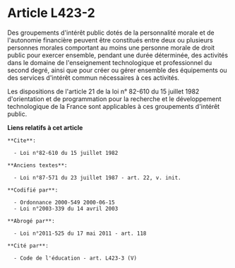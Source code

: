 # Article L423-2

Des groupements d'intérêt public dotés de la personnalité morale et de l'autonomie financière peuvent être constitués entre
deux ou plusieurs personnes morales comportant au moins une personne morale de droit public pour exercer ensemble, pendant
une durée déterminée, des activités dans le domaine de l'enseignement technologique et professionnel du second degré, ainsi
que pour créer ou gérer ensemble des équipements ou des services d'intérêt commun nécessaires à ces activités.

Les dispositions de l'article 21 de la loi n° 82-610 du 15 juillet 1982 d'orientation et de programmation pour la recherche
et le développement technologique de la France sont applicables à ces groupements d'intérêt public.

**Liens relatifs à cet article**

	**Cite**:

	  - Loi n°82-610 du 15 juillet 1982

	**Anciens textes**:

	  - Loi n°87-571 du 23 juillet 1987 - art. 22, v. init.

	**Codifié par**:

	  - Ordonnance 2000-549 2000-06-15
	  - Loi n°2003-339 du 14 avril 2003

	**Abrogé par**:

	  - Loi n°2011-525 du 17 mai 2011 - art. 118

	**Cité par**:

	  - Code de l'éducation - art. L423-3 (V)

